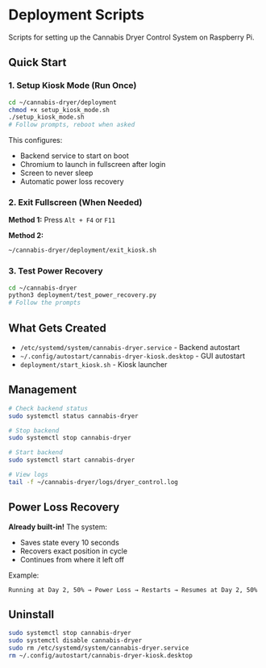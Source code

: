 # Deployment Scripts

Scripts for setting up the Cannabis Dryer Control System on Raspberry Pi.

## Quick Start

### 1. Setup Kiosk Mode (Run Once)

```bash
cd ~/cannabis-dryer/deployment
chmod +x setup_kiosk_mode.sh
./setup_kiosk_mode.sh
# Follow prompts, reboot when asked
```

This configures:
- Backend service to start on boot
- Chromium to launch in fullscreen after login
- Screen to never sleep
- Automatic power loss recovery

### 2. Exit Fullscreen (When Needed)

**Method 1:** Press `Alt + F4` or `F11`

**Method 2:** 
```bash
~/cannabis-dryer/deployment/exit_kiosk.sh
```

### 3. Test Power Recovery

```bash
cd ~/cannabis-dryer
python3 deployment/test_power_recovery.py
# Follow the prompts
```

## What Gets Created

- `/etc/systemd/system/cannabis-dryer.service` - Backend autostart
- `~/.config/autostart/cannabis-dryer-kiosk.desktop` - GUI autostart  
- `deployment/start_kiosk.sh` - Kiosk launcher

## Management

```bash
# Check backend status
sudo systemctl status cannabis-dryer

# Stop backend
sudo systemctl stop cannabis-dryer

# Start backend
sudo systemctl start cannabis-dryer

# View logs
tail -f ~/cannabis-dryer/logs/dryer_control.log
```

## Power Loss Recovery

**Already built-in!** The system:
- Saves state every 10 seconds
- Recovers exact position in cycle
- Continues from where it left off

Example:
```
Running at Day 2, 50% → Power Loss → Restarts → Resumes at Day 2, 50%
```

## Uninstall

```bash
sudo systemctl stop cannabis-dryer
sudo systemctl disable cannabis-dryer
sudo rm /etc/systemd/system/cannabis-dryer.service
rm ~/.config/autostart/cannabis-dryer-kiosk.desktop
```